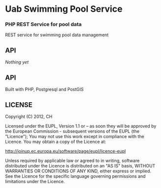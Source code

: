 Uab Swimming Pool Service
=========================
### PHP REST Service for pool data
 
REST service for swimming pool data management  

API
---
*Nothing yet*

API
---
Built with PHP, Postgresql and PostGIS

LICENSE
-------

Copyright (C) 2012, CH

Licensed under the EUPL, Version 1.1 or – as soon they will be approved by the European Commission - subsequent versions of the EUPL (the "Licence");
You may not use this work except in compliance with the Licence. You may obtain a copy of the Licence at:

http://joinup.ec.europa.eu/software/page/eupl/licence-eupl

Unless required by applicable law or agreed to in writing, software distributed under the Licence is distributed on an "AS IS" basis, WITHOUT WARRANTIES OR CONDITIONS OF ANY KIND, either express or implied.
See the Licence for the specific language governing permissions and limitations under the Licence.